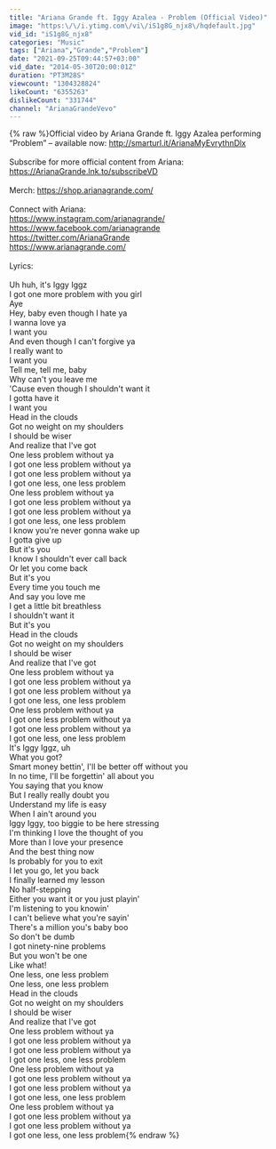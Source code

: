 ```yaml
---
title: "Ariana Grande ft. Iggy Azalea - Problem (Official Video)"
image: "https:\/\/i.ytimg.com\/vi\/iS1g8G_njx8\/hqdefault.jpg"
vid_id: "iS1g8G_njx8"
categories: "Music"
tags: ["Ariana","Grande","Problem"]
date: "2021-09-25T09:44:57+03:00"
vid_date: "2014-05-30T20:00:01Z"
duration: "PT3M28S"
viewcount: "1304328824"
likeCount: "6355263"
dislikeCount: "331744"
channel: "ArianaGrandeVevo"
---
```

{% raw %}Official video by Ariana Grande ft. Iggy Azalea performing “Problem” – available now: <a rel="nofollow" target="blank" href="http://smarturl.it/ArianaMyEvrythnDlx">http://smarturl.it/ArianaMyEvrythnDlx</a><br /><br />Subscribe for more official content from Ariana: <a rel="nofollow" target="blank" href="https://ArianaGrande.lnk.to/subscribeVD">https://ArianaGrande.lnk.to/subscribeVD</a><br /><br />Merch: <a rel="nofollow" target="blank" href="https://shop.arianagrande.com/">https://shop.arianagrande.com/</a><br /><br />Connect with Ariana:<br /><a rel="nofollow" target="blank" href="https://www.instagram.com/arianagrande/">https://www.instagram.com/arianagrande/</a><br /><a rel="nofollow" target="blank" href="https://www.facebook.com/arianagrande">https://www.facebook.com/arianagrande</a><br /><a rel="nofollow" target="blank" href="https://twitter.com/ArianaGrande">https://twitter.com/ArianaGrande</a><br /><a rel="nofollow" target="blank" href="https://www.arianagrande.com/">https://www.arianagrande.com/</a><br /><br />Lyrics:<br /><br />Uh huh, it's Iggy Iggz<br />I got one more problem with you girl<br />Aye<br />Hey, baby even though I hate ya<br />I wanna love ya<br />I want you<br />And even though I can't forgive ya<br />I really want to<br />I want you<br />Tell me, tell me, baby<br />Why can't you leave me<br />'Cause even though I shouldn't want it<br />I gotta have it<br />I want you<br />Head in the clouds<br />Got no weight on my shoulders<br />I should be wiser<br />And realize that I've got<br />One less problem without ya<br />I got one less problem without ya<br />I got one less problem without ya<br />I got one less, one less problem<br />One less problem without ya<br />I got one less problem without ya<br />I got one less problem without ya<br />I got one less, one less problem<br />I know you're never gonna wake up<br />I gotta give up<br />But it's you<br />I know I shouldn't ever call back<br />Or let you come back<br />But it's you<br />Every time you touch me<br />And say you love me<br />I get a little bit breathless<br />I shouldn't want it<br />But it's you<br />Head in the clouds<br />Got no weight on my shoulders<br />I should be wiser<br />And realize that I've got<br />One less problem without ya<br />I got one less problem without ya<br />I got one less problem without ya<br />I got one less, one less problem<br />One less problem without ya<br />I got one less problem without ya<br />I got one less problem without ya<br />I got one less, one less problem<br />It's Iggy Iggz, uh<br />What you got?<br />Smart money bettin', I'll be better off without you<br />In no time, I'll be forgettin' all about you<br />You saying that you know<br />But I really really doubt you<br />Understand my life is easy<br />When I ain't around you<br />Iggy Iggy, too biggie to be here stressing<br />I'm thinking I love the thought of you<br />More than I love your presence<br />And the best thing now<br />Is probably for you to exit<br />I let you go, let you back<br />I finally learned my lesson<br />No half-stepping<br />Either you want it or you just playin'<br />I'm listening to you knowin'<br />I can't believe what you're sayin'<br />There's a million you's baby boo<br />So don't be dumb<br />I got ninety-nine problems<br />But you won't be one<br />Like what!<br />One less, one less problem<br />One less, one less problem<br />Head in the clouds<br />Got no weight on my shoulders<br />I should be wiser<br />And realize that I've got<br />One less problem without ya<br />I got one less problem without ya<br />I got one less problem without ya<br />I got one less, one less problem<br />One less problem without ya<br />I got one less problem without ya<br />I got one less problem without ya<br />I got one less, one less problem<br />One less problem without ya<br />I got one less problem without ya<br />I got one less problem without ya<br />I got one less, one less problem{% endraw %}

